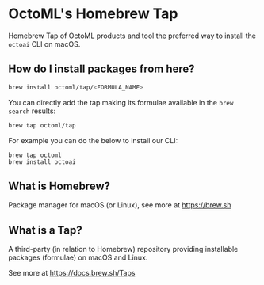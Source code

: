# OctoML's Homebrew Tap

Homebrew Tap of OctoML products and tool the preferred way to install the `octoai` CLI on macOS. 

## How do I install packages from here?

```bash
brew install octoml/tap/<FORMULA_NAME>
```

You can directly add the tap making its formulae available in the `brew search` results:

```bash
brew tap octoml/tap
```

For example you can do the below to install our CLI:

```
brew tap octoml
brew install octoai
```

## What is Homebrew?

Package manager for macOS (or Linux), see more at https://brew.sh

## What is a Tap?

A third-party (in relation to Homebrew) repository providing installable packages (formulae) on macOS and Linux.

See more at https://docs.brew.sh/Taps

